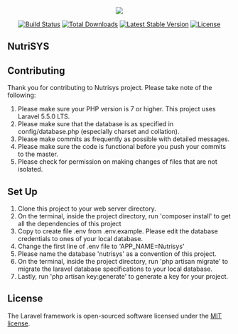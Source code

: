 <p align="center"><img src="https://laravel.com/assets/img/components/logo-laravel.svg"></p>

<p align="center">
<a href="https://travis-ci.org/laravel/framework"><img src="https://travis-ci.org/laravel/framework.svg" alt="Build Status"></a>
<a href="https://packagist.org/packages/laravel/framework"><img src="https://poser.pugx.org/laravel/framework/d/total.svg" alt="Total Downloads"></a>
<a href="https://packagist.org/packages/laravel/framework"><img src="https://poser.pugx.org/laravel/framework/v/stable.svg" alt="Latest Stable Version"></a>
<a href="https://packagist.org/packages/laravel/framework"><img src="https://poser.pugx.org/laravel/framework/license.svg" alt="License"></a>
</p>

## NutriSYS

## Contributing

Thank you for contributing to Nutrisys project. Please take note of the following:
1. Please make sure your PHP version is 7 or higher. This project uses Laravel 5.5.0 LTS.
2. Please make sure that the database is as specified in config/database.php (especially charset and collation).
3. Please make commits as frequently as possible with detailed messages.
4. Please make sure the code is functional before you push your commits to the master.
5. Please check for permission on making changes of files that are not isolated.

## Set Up

1. Clone this project to your web server directory.
2. On the terminal, inside the project directory, run 'composer install' to get all the dependencies of this project
3. Copy to create file .env from .env.example. Please edit the database credentials to ones of your local database.
4. Change the first line of .env file to 'APP_NAME=Nutrisys'
5. Please name the database 'nutrisys' as a convention of this project.
6. On the terminal, inside the project directory, run 'php artisan migrate' to migrate the laravel database specifications to your local database.
7. Lastly, run 'php artisan key:generate' to generate a key for your project.

## License

The Laravel framework is open-sourced software licensed under the [MIT license](http://opensource.org/licenses/MIT).

